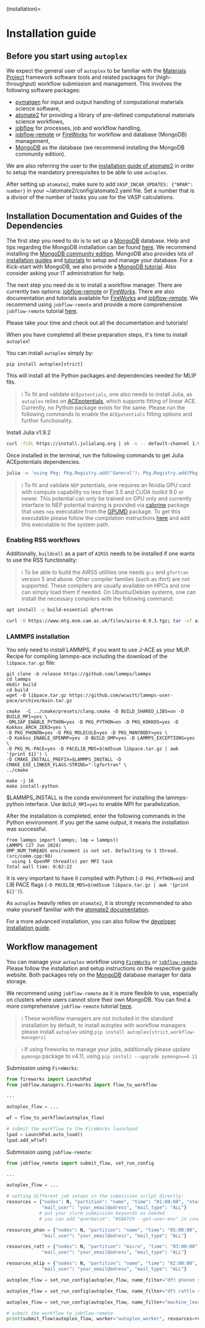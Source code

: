 (installation)=

# Installation guide

## Before you start using `autoplex`

We expect the general user of `autoplex` to be familiar with the [Materials Project](https://github.com/materialsproject) framework software tools and related 
packages for (high-throughput) workflow submission and management. 
This involves the following software packages:
- [pymatgen](https://github.com/materialsproject/pymatgen) for input and output handling of computational materials science software,
- [atomate2](https://github.com/materialsproject/atomate2) for providing a library of pre-defined computational materials science workflows,
- [jobflow](https://github.com/materialsproject/jobflow) for processes, job and workflow handling, 
- [jobflow-remote](https://github.com/Matgenix/jobflow-remote) or [FireWorks](https://github.com/materialsproject/fireworks) for workflow and database (MongoDB) management,
- [MongoDB](https://www.mongodb.com/) as the database (we recommend installing the MongoDB community edition). 


We are also referring the user to the [installation guide of atomate2](https://materialsproject.github.io/atomate2/user/install.html) in order to setup the mandatory prerequisites to 
be able to use `autoplex`.

After setting up `atomate2`, make sure to add `VASP_INCAR_UPDATES: {"NPAR": number}` in your ~/atomate2/config/atomate2.yaml file. 
Set a number that is a divisor of the number of tasks you use for the VASP calculations.


## Installation Documentation and Guides of the Dependencies

The first step you need to do is to set up a [MongoDB](https://www.mongodb.com/) database. Help and tips regarding the MongoDB installation 
can be found [here](https://materialsproject.github.io/fireworks/installation.html#install-mongodb). 
We recommend installing the [MongoDB community edition](https://www.mongodb.com/docs/manual/administration/install-community/).
MongoDB also provides lots of [installation guides](https://www.mongodb.com/docs/manual/administration/install-on-linux/#std-label-install-mdb-community-edition-linux) 
and [tutorials](https://www.mongodb.com/docs/manual/administration/self-managed-configuration-and-maintenance/)
to setup and manage your database. For a Kick-start with MongoDB, we also provide a [MongoDB tutorial](../mongodb.md). 
Also consider asking your IT administration for help.

The next step you need do is to install a workflow manager. There are currently two options: [jobflow-remote](https://github.com/Matgenix/jobflow-remote) or [FireWorks](https://github.com/materialsproject/fireworks).
There are also documentation and tutorials available for [FireWorks](https://materialsproject.github.io/fireworks/) and [jobflow-remote](https://matgenix.github.io/jobflow-remote/).
We recommend using `jobflow-remote` and provide a more comprehensive `jobflow-remote` tutorial [here](../jobflowremote.md).

Please take your time and check out all the documentation and tutorials!

When you have completed all these preparation steps, it's time to install `autoplex`!

You can install `autoplex` simply by:

``` 
pip install autoplex[strict]
```
This will install all the Python packages and dependencies needed for MLIP fits. 

> ℹ️ To fit and validate `ACEpotentials`, one also needs to install Julia, as `autoplex` relies on [ACEpotentials](https://acesuit.github.io/ACEpotentials.jl/dev/gettingstarted/installation/), which supports fitting of linear ACE. Currently, no Python package exists for the same.
Please run the following commands to enable the `ACEpotentials` fitting options and further functionality.

Install Julia v1.9.2

```bash
curl -fsSL https://install.julialang.org | sh -s -- default-channel 1.9.2
```

Once installed in the terminal, run the following commands to get Julia ACEpotentials dependencies.

```bash
julia -e 'using Pkg; Pkg.Registry.add("General"); Pkg.Registry.add(Pkg.Registry.RegistrySpec(url="https://github.com/ACEsuit/ACEregistry")); Pkg.add(Pkg.PackageSpec(;name="ACEpotentials", version="0.6.7")); Pkg.add("DataFrames"); Pkg.add("CSV")'
```

> ℹ️ To fit and validate `NEP` potentials, one requires an Nvidia GPU card with compute capability no less than 3.5 and CUDA toolkit 9.0 or newer. This potential can only be trained on GPU only and currently interface to NEP potential training is provided via [calorine](https://calorine.materialsmodeling.org/) package that uses `nep` executable from the [GPUMD](https://gpumd.org/index.html) package. To get this executable please follow the compilation instructions [here](https://gpumd.org/installation.html) and add this executable to the system path.

### Enabling RSS workflows

Additionally, `buildcell` as a part of `AIRSS` needs to be installed if one wants to use the RSS functionality:

> ℹ️ To be able to build the AIRSS utilities one needs `gcc` and `gfortran` version 5 and above. Other compiler families (such as ifort) are not supported.
> These compilers are usually available on HPCs and one can simply load them if needed. On Ubuntu/Debian systems, one can install the necessary compilers with the following command:
````bash
apt install -y build-essential gfortran
````

```bash
curl -O https://www.mtg.msm.cam.ac.uk/files/airss-0.9.3.tgz; tar -xf airss-0.9.3.tgz; rm airss-0.9.3.tgz; cd airss; make ; make install ; make neat; cd ..
```

### LAMMPS installation

You only need to install LAMMPS, if you want to use J-ACE as your MLIP.
Recipe for compiling lammps-ace including the download of the `libpace.tar.gz` file:

```
git clone -b release https://github.com/lammps/lammps
cd lammps
mkdir build
cd build
wget -O libpace.tar.gz https://github.com/wcwitt/lammps-user-pace/archive/main.tar.gz

cmake  -C ../cmake/presets/clang.cmake -D BUILD_SHARED_LIBS=on -D BUILD_MPI=yes \
-DMLIAP_ENABLE_PYTHON=yes -D PKG_PYTHON=on -D PKG_KOKKOS=yes -D Kokkos_ARCH_ZEN3=yes \
-D PKG_PHONON=yes -D PKG_MOLECULE=yes -D PKG_MANYBODY=yes \
-D Kokkos_ENABLE_OPENMP=yes -D BUILD_OMP=yes -D LAMMPS_EXCEPTIONS=yes \
-D PKG_ML-PACE=yes -D PACELIB_MD5=$(md5sum libpace.tar.gz | awk '{print $1}') \
-D CMAKE_INSTALL_PREFIX=$LAMMPS_INSTALL -D CMAKE_EXE_LINKER_FLAGS:STRING="-lgfortran" \
../cmake

make -j 16
make install-python
```

$LAMMPS_INSTALL is the conda environment for installing the lammps-python interface.
Use `BUILD_MPI=yes` to enable MPI for parallelization.

After the installation is completed, enter the following commands in the Python environment.
If you get the same output, it means the installation was successful.

```
from lammps import lammps; lmp = lammps()
LAMMPS (27 Jun 2024)
OMP_NUM_THREADS environment is not set. Defaulting to 1 thread. (src/comm.cpp:98)
  using 1 OpenMP thread(s) per MPI task
Total wall time: 0:02:22
```
It is very important to have it compiled with Python (`-D PKG_PYTHON=on`) and 
LIB PACE flags (`-D PACELIB_MD5=$(md5sum libpace.tar.gz | awk '{print $1}')`).

As `autoplex` heavily relies on `atomate2`, it is strongly recommended to also make yourself familiar with the [atomate2 documentation](https://materialsproject.github.io/atomate2/).


For a more advanced installation, you can also follow the [developer installation guide](../../dev/dev_install.md).

## Workflow management

You can manage your `autoplex` workflow using [`FireWorks`](https://materialsproject.github.io/fireworks/) or [`jobflow-remote`](https://matgenix.github.io/jobflow-remote/). 
Please follow the installation and setup instructions on the respective guide website.
Both packages rely on the [MongoDB](https://www.mongodb.com/) database manager for data storage.

We recommend using `jobflow-remote` as it is more flexible to use, especially on clusters where users cannot store their
own MongoDB. You can find a more comprehensive `jobflow-remote` tutorial [here](../jobflowremote.md).

> ℹ️ These workflow managers are not included in the standard installation by default, to install autoplex with workflow managers please install `autoplex` using `pip install autoplex[strict,workflow-managers]`

> ℹ️ If using fireworks to manage your jobs, additionally please update `pymongo` package to v4.11, using
`pip install --upgrade pymongo==4.11` 

Submission using `FireWorks`:
```python
from fireworks import LaunchPad
from jobflow.managers.fireworks import flow_to_workflow

...

autoplex_flow = ...

wf = flow_to_workflow(autoplex_flow)

# submit the workflow to the FireWorks launchpad
lpad = LaunchPad.auto_load()
lpad.add_wf(wf)
```

Submission using `jobflow-remote`:
```python
from jobflow_remote import submit_flow, set_run_config

...

autoplex_flow = ...

# setting different job setups in the submission script directly:
resources = {"nodes": N, "partition": "name", "time": "01:00:00", "ntasks": ntasks, "qverbatim": "#SBATCH --get-user-env",
             "mail_user": "your_email@adress", "mail_type": "ALL"}
            # put your slurm submission keywords as needed
            # you can add "qverbatim": "#SBATCH --get-user-env" in case your conda env is not activated automatically

resources_phon = {"nodes": N, "partition": "name", "time": "05:00:00", "ntasks": ntasks, "qverbatim": "#SBATCH --get-user-env",
             "mail_user": "your_email@adress", "mail_type": "ALL"}

resources_ratt = {"nodes": N, "partition": "micro", "time": "03:00:00", "ntasks": ntasks, "qverbatim": "#SBATCH --get-user-env",
             "mail_user": "your_email@adress", "mail_type": "ALL"}

resources_mlip = {"nodes": N, "partition": "name", "time": "02:00:00", "ntasks": ntasks, "qverbatim": "#SBATCH --get-user-env",
             "mail_user": "your_email@adress", "mail_type": "ALL"}

autoplex_flow = set_run_config(autoplex_flow, name_filter="dft phonon static", resources=resources_phon)

autoplex_flow = set_run_config(autoplex_flow, name_filter="dft rattle static", resources=resources_ratt)

autoplex_flow = set_run_config(autoplex_flow, name_filter="machine_learning_fit", resources=resources_mlip)

# submit the workflow to jobflow-remote
print(submit_flow(autoplex_flow, worker="autoplex_worker", resources=resources, project="autoplex"))
```
